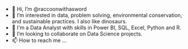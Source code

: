 - 👋 Hi, I’m @raccoonwithasword
- 👀 I’m interested in data, problem solving, environmental conservation, and sustainable practices. I also like dinosaurs.
- 🌱 I'm a Data Analyst with skills in Power BI, SQL, Excel, Python and R.
- 💞️ I’m looking to collaborate on Data Science projects.
- 📫 How to reach me ...

<!---
shittyperson/shittyperson is a ✨ special ✨ repository because its `README.md` (this file) appears on your GitHub profile.
You can click the Preview link to take a look at your changes.
--->
